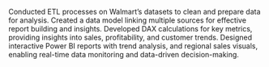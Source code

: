 Conducted ETL processes on Walmart’s datasets to clean and prepare data for analysis.
Created a data model linking multiple sources for effective report building and insights.
Developed DAX calculations for key metrics, providing insights into sales, profitability, and customer trends.
Designed interactive Power BI reports with trend analysis, and regional sales visuals, enabling real-time data monitoring and data-driven decision-making.
